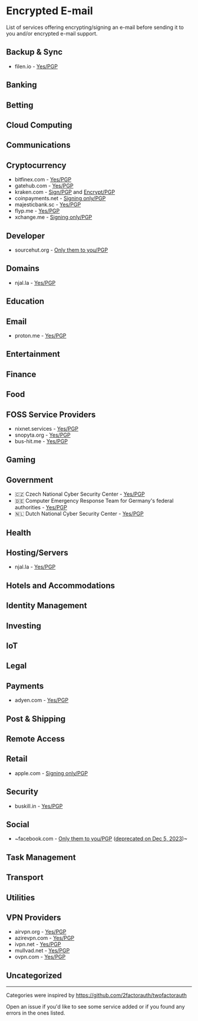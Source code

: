 # Encrypted E-mail

List of services offering encrypting/signing an e-mail before sending it to you and/or encrypted e-mail support.

## Backup & Sync

 - filen.io - [Yes/PGP](https://filen.io/pgp)

## Banking

## Betting

## Cloud Computing

## Communications

## Cryptocurrency

 - bitfinex.com - [Yes/PGP](https://www.bitfinex.com/security-policy/)
 - gatehub.com - [Yes/PGP](https://support.gatehub.net/hc/en-us/articles/360021238114-GPG-PGP-Encryption-Support)
 - kraken.com - [Sign/PGP](https://www.kraken.com/en-us/features/security/pgp) and [Encrypt/PGP](https://support.kraken.com/hc/en-us/articles/360001473506-How-can-I-contact-your-support-team-using-PGP-GPG-email-encryption-)
 - coinpayments.net - [Signing only/PGP](https://www.coinpayments.net/help-signed-emails)
 - majesticbank.sc - [Yes/PGP](https://majesticbank.sc/contact-us)
 - flyp.me - [Yes/PGP](https://holytransaction.com/security/fra.txt)
 - xchange.me - [Signing only/PGP](https://xchange.me/pgp.txt)

## Developer

 - sourcehut.org - [Only them to you/PGP](https://sourcehut.org/blog/2020-03-04-when-you-lose-2fa/)

## Domains

 - njal.la - [Yes/PGP](https://njal.la/faq/)

## Education

## Email

 - proton.me - [Yes/PGP](https://api.protonmail.ch/pks/lookup?op=get&search=contact@proton.me)

## Entertainment

## Finance

## Food

## FOSS Service Providers

 - nixnet.services - [Yes/PGP](https://nixnet.services/contact/)
 - snopyta.org - [Yes/PGP](https://snopyta.org)
 - bus-hit.me - [Yes/PGP](https://austinhuang.me/#contact-me)

## Gaming

## Government

- 🇨🇿 Czech National Cyber Security Center - [Yes/PGP](https://www.govcert.cz/en/contacts/pgp/)
- 🇩🇪 Computer Emergency Response Team for Germany's federal authorities - [Yes/PGP](https://www.bsi.bund.de/EN/Themen/Unternehmen-und-Organisationen/Cyber-Sicherheitslage/Reaktion/CERT-Bund/Kontakt/kontakt.html)
- 🇳🇱 Dutch National Cyber Security Center - [Yes/PGP](https://english.ncsc.nl/contact/pgp-key)

## Health

## Hosting/Servers

 - njal.la - [Yes/PGP](https://njal.la/faq/)

## Hotels and Accommodations

## Identity Management

## Investing

## IoT

## Legal

## Payments

 - adyen.com - [Yes/PGP](https://www.adyen.com/pgp)

## Post & Shipping

## Remote Access

## Retail

 - apple.com - [Signing only/PGP](https://support.apple.com/en-us/HT201214)

## Security

 - buskill.in - [Yes/PGP](https://www.buskill.in/contact/)

## Social

 - ~facebook.com - [Only them to you/PGP](https://facebook.com/notes/799875270786391/) ([deprecated on Dec 5, 2023](https://joltmailer.com/facebook-ends-pgp-encrypted-emails-support/))~

## Task Management

## Transport

## Utilities

## VPN Providers

 - airvpn.org - [Yes/PGP](https://airvpn.org/contact/)
 - azirevpn.com - [Yes/PGP](https://www.azirevpn.com/pgp)
 - ivpn.net - [Yes/PGP](https://www.ivpn.net/contactus/)
 - mullvad.net - [Yes/PGP](https://mullvad.net/en/help/using-encrypted-email/)
 - ovpn.com - [Yes/PGP](https://www.ovpn.com/en/contact)

## Uncategorized

---

Categories were inspired by https://github.com/2factorauth/twofactorauth

Open an issue if you'd like to see some service added or if you found any errors in the ones listed.
